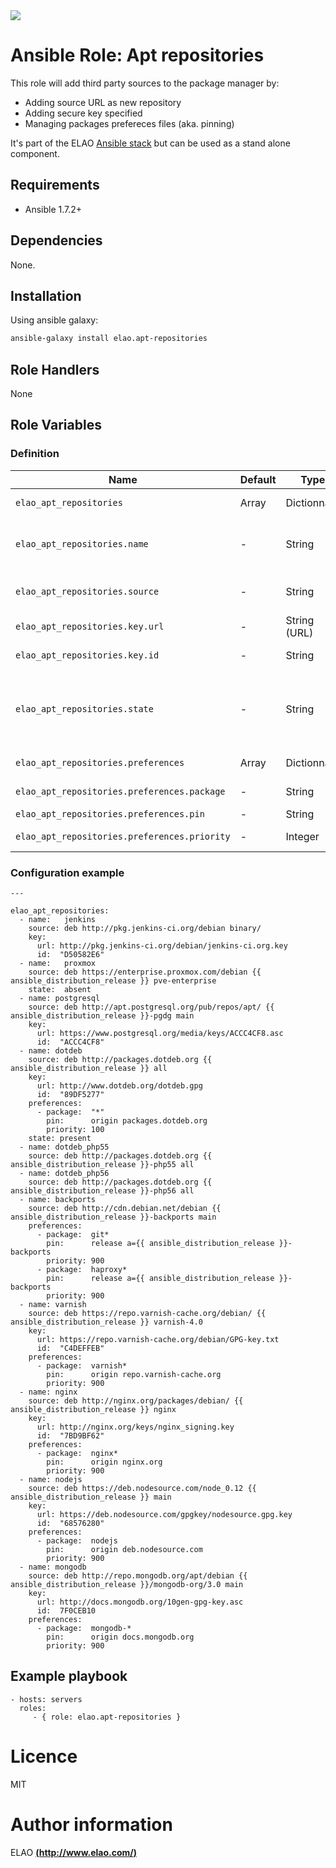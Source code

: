 <img src="http://www.elao.com/images/corpo/logo_red_small.png"/>

# Ansible Role: Apt repositories

This role will add third party sources to the package manager by:
- Adding source URL as new repository
- Adding secure key specified
- Managing packages prefereces files (aka. pinning)

It's part of the ELAO [Ansible stack](http://ansible.elao.com) but can be used as a stand alone component.

## Requirements

- Ansible 1.7.2+

## Dependencies

None.

## Installation

Using ansible galaxy:

```bash
ansible-galaxy install elao.apt-repositories
```

## Role Handlers

None

## Role Variables

### Definition

|Name|Default|Type|Description|
|----|----|-----------|-------|
`elao_apt_repositories`|Array|Dictionnary|Collection of repositories.
`elao_apt_repositories.name`|-|String|Name of the repository (alphanumeric, no spaces).
`elao_apt_repositories.source`|-|String|A source string for the repository.
`elao_apt_repositories.key.url`|-|String (URL)|URL to the secure key.
`elao_apt_repositories.key.id`|-|String|Id of the secure key.
`elao_apt_repositories.state`|-|String|Used to specify if repository should ben absent or present
`elao_apt_repositories.preferences`|Array|Dictionnary|Collection of preferences
`elao_apt_repositories.preferences.package`|-|String|Packages involved
`elao_apt_repositories.preferences.pin`|-|String|Pin directives
`elao_apt_repositories.preferences.priority`|-|Integer|Priority level of the rule


### Configuration example

```
---

elao_apt_repositories:
  - name:   jenkins
    source: deb http://pkg.jenkins-ci.org/debian binary/
    key:
      url: http://pkg.jenkins-ci.org/debian/jenkins-ci.org.key
      id:  "D50582E6"
  - name:   proxmox
    source: deb https://enterprise.proxmox.com/debian {{ ansible_distribution_release }} pve-enterprise
    state:  absent
  - name: postgresql
    source: deb http://apt.postgresql.org/pub/repos/apt/ {{ ansible_distribution_release }}-pgdg main
    key:
      url: https://www.postgresql.org/media/keys/ACCC4CF8.asc
      id:  "ACCC4CF8"
  - name: dotdeb
    source: deb http://packages.dotdeb.org {{ ansible_distribution_release }} all
    key:
      url: http://www.dotdeb.org/dotdeb.gpg
      id:  "89DF5277"
    preferences:
      - package:  "*"
        pin:      origin packages.dotdeb.org
        priority: 100
    state: present
  - name: dotdeb_php55
    source: deb http://packages.dotdeb.org {{ ansible_distribution_release }}-php55 all
  - name: dotdeb_php56
    source: deb http://packages.dotdeb.org {{ ansible_distribution_release }}-php56 all
  - name: backports
    source: deb http://cdn.debian.net/debian {{ ansible_distribution_release }}-backports main
    preferences:
      - package:  git*
        pin:      release a={{ ansible_distribution_release }}-backports
        priority: 900
      - package:  haproxy*
        pin:      release a={{ ansible_distribution_release }}-backports
        priority: 900
  - name: varnish
    source: deb https://repo.varnish-cache.org/debian/ {{ ansible_distribution_release }} varnish-4.0
    key:
      url: https://repo.varnish-cache.org/debian/GPG-key.txt
      id:  "C4DEFFEB"
    preferences:
      - package:  varnish*
        pin:      origin repo.varnish-cache.org
        priority: 900
  - name: nginx
    source: deb http://nginx.org/packages/debian/ {{ ansible_distribution_release }} nginx
    key:
      url: http://nginx.org/keys/nginx_signing.key
      id:  "7BD9BF62"
    preferences:
      - package:  nginx*
        pin:      origin nginx.org
        priority: 900
  - name: nodejs
    source: deb https://deb.nodesource.com/node_0.12 {{ ansible_distribution_release }} main
    key:
      url: https://deb.nodesource.com/gpgkey/nodesource.gpg.key
      id:  "68576280"
    preferences:
      - package:  nodejs
        pin:      origin deb.nodesource.com
        priority: 900
  - name: mongodb
    source: deb http://repo.mongodb.org/apt/debian {{ ansible_distribution_release }}/mongodb-org/3.0 main
    key:
      url: http://docs.mongodb.org/10gen-gpg-key.asc
      id:  7F0CEB10
    preferences:
      - package:  mongodb-*
        pin:      origin docs.mongodb.org
        priority: 900
```

## Example playbook

    - hosts: servers
      roles:
         - { role: elao.apt-repositories }

# Licence

MIT

# Author information

ELAO [**(http://www.elao.com/)**](http://www.elao.com)
